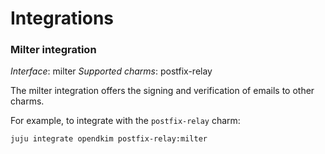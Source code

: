 # Integrations

<!-- Use the template below to add information about integrations supported by this charm. -->

### Milter integration

_Interface_:   milter
_Supported charms_: postfix-relay

The milter integration offers the signing and verification of emails to other charms.

For example, to integrate with the `postfix-relay` charm:

```
juju integrate opendkim postfix-relay:milter
```

